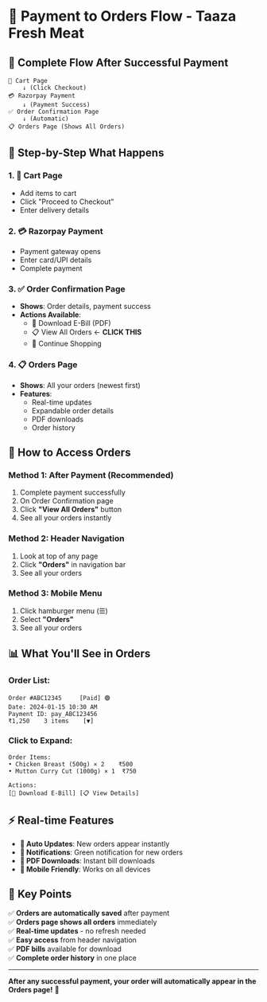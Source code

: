 # 🔄 Payment to Orders Flow - Taaza Fresh Meat

## 🎯 Complete Flow After Successful Payment

```
🛒 Cart Page
    ↓ (Click Checkout)
💳 Razorpay Payment
    ↓ (Payment Success)
✅ Order Confirmation Page
    ↓ (Automatic)
📋 Orders Page (Shows All Orders)
```

## 📱 Step-by-Step What Happens

### **1. 🛒 Cart Page**
- Add items to cart
- Click "Proceed to Checkout"
- Enter delivery details

### **2. 💳 Razorpay Payment**
- Payment gateway opens
- Enter card/UPI details
- Complete payment

### **3. ✅ Order Confirmation Page**
- **Shows**: Order details, payment success
- **Actions Available**:
  - 📄 Download E-Bill (PDF)
  - 📋 View All Orders ← **CLICK THIS**
  - 🛒 Continue Shopping

### **4. 📋 Orders Page**
- **Shows**: All your orders (newest first)
- **Features**:
  - Real-time updates
  - Expandable order details
  - PDF downloads
  - Order history

## 🚀 How to Access Orders

### **Method 1: After Payment (Recommended)**
1. Complete payment successfully
2. On Order Confirmation page
3. Click **"View All Orders"** button
4. See all your orders instantly

### **Method 2: Header Navigation**
1. Look at top of any page
2. Click **"Orders"** in navigation bar
3. See all your orders

### **Method 3: Mobile Menu**
1. Click hamburger menu (☰)
2. Select **"Orders"**
3. See all your orders

## 📊 What You'll See in Orders

### **Order List:**
```
Order #ABC12345     [Paid] 🟢
Date: 2024-01-15 10:30 AM
Payment ID: pay_ABC123456
₹1,250    3 items    [▼]
```

### **Click to Expand:**
```
Order Items:
• Chicken Breast (500g) × 2    ₹500
• Mutton Curry Cut (1000g) × 1  ₹750

Actions:
[📄 Download E-Bill] [📋 View Details]
```

## ⚡ Real-time Features

- **🔄 Auto Updates**: New orders appear instantly
- **🔔 Notifications**: Green notification for new orders
- **📄 PDF Downloads**: Instant bill downloads
- **📱 Mobile Friendly**: Works on all devices

## 🎯 Key Points

✅ **Orders are automatically saved** after payment  
✅ **Orders page shows all orders** immediately  
✅ **Real-time updates** - no refresh needed  
✅ **Easy access** from header navigation  
✅ **PDF bills** available for download  
✅ **Complete order history** in one place  

---

**After any successful payment, your order will automatically appear in the Orders page!** 🎉 